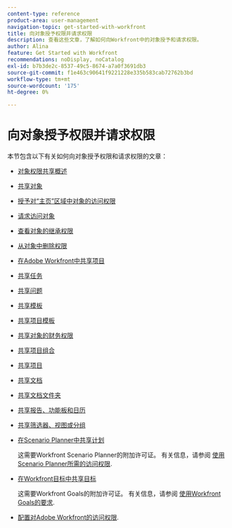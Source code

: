 ```yaml
---
content-type: reference
product-area: user-management
navigation-topic: get-started-with-workfront
title: 向对象授予权限并请求权限
description: 查看这些文章，了解如何向Workfront中的对象授予和请求权限。
author: Alina
feature: Get Started with Workfront
recommendations: noDisplay, noCatalog
exl-id: b7b3de2c-8537-49c5-8674-a7a0f3691db3
source-git-commit: f1e463c90641f9221228e335b583cab72762b3bd
workflow-type: tm+mt
source-wordcount: '175'
ht-degree: 0%

---
```


# 向对象授予权限并请求权限

本节包含以下有关如何向对象授予权限和请求权限的文章：

* [对象权限共享概述](../../workfront-basics/grant-and-request-access-to-objects/sharing-permissions-on-objects-overview.md)
* [共享对象](../../workfront-basics/grant-and-request-access-to-objects/share-an-object.md)
* [授予对“主页”区域中对象的访问权限](../../workfront-basics/grant-and-request-access-to-objects/grant-access-home.md)
* [请求访问对象](../../workfront-basics/grant-and-request-access-to-objects/request-access.md)
* [查看对象的继承权限](../../workfront-basics/grant-and-request-access-to-objects/view-inherited-permissions-on-objects.md)
* [从对象中删除权限](../../workfront-basics/grant-and-request-access-to-objects/remove-permissions-from-objects.md)
* [在Adobe Workfront中共享项目](../../workfront-basics/grant-and-request-access-to-objects/share-a-project.md)
* [共享任务](../../workfront-basics/grant-and-request-access-to-objects/share-a-task.md)
* [共享问题](../../workfront-basics/grant-and-request-access-to-objects/share-an-issue.md)
* [共享模板](../../workfront-basics/grant-and-request-access-to-objects/share-a-template.md)
* [共享项目模板](../../manage-work/projects/create-and-manage-templates/share-project-template.md)
* [共享对象的财务权限](../../workfront-basics/grant-and-request-access-to-objects/share-financial-permissions-object.md)
* [共享项目组合](../../workfront-basics/grant-and-request-access-to-objects/share-a-portfolio.md)
* [共享项目](../../workfront-basics/grant-and-request-access-to-objects/share-a-program.md)
* [共享文档](../../workfront-basics/grant-and-request-access-to-objects/document-permissions.md)
* [共享文档文件夹](../../workfront-basics/grant-and-request-access-to-objects/share-a-document-folder.md)
* [共享报告、功能板和日历](../../workfront-basics/grant-and-request-access-to-objects/permissions-reports-dashboards-calendars.md)
* [共享筛选器、视图或分组](../../reports-and-dashboards/reports/reporting-elements/share-filter-view-grouping.md)
* [在Scenario Planner中共享计划](../../scenario-planner/share-a-plan.md)

  这需要Workfront Scenario Planner的附加许可证。 有关信息，请参阅 [使用Scenario Planner所需的访问权限](../../scenario-planner/access-needed-to-use-sp.md).

* [在Workfront目标中共享目标](../../workfront-goals/workfront-goals-settings/share-a-goal.md)

  这需要Workfront Goals的附加许可证。 有关信息，请参阅 [使用Workfront Goals的要求](../../workfront-goals/goal-management/access-needed-for-wf-goals.md).

* [配置对Adobe Workfront的访问权限](../../administration-and-setup/add-users/configure-and-grant-access/configure-access.md).
